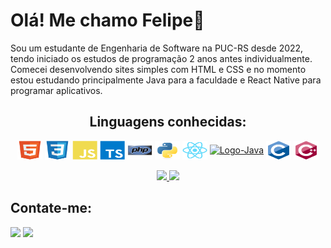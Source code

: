 <div>
    <h1>Olá! Me chamo Felipe👋</h1>
    <p>Sou um estudante de Engenharia de Software na PUC-RS desde 2022, tendo iniciado os estudos de programação 2 anos antes individualmente. Comecei desenvolvendo sites simples com HTML e CSS e no momento estou estudando principalmente Java para a faculdade e React Native para programar aplicativos.</p>
</div>

<div align="center">
    <h2>Linguagens conhecidas: </h2>
    <div style="display: inline_block">
        <a href="https://pt.wikipedia.org/wiki/HTML">
        <img align="center" alt="Logo-HTML" height="30" width="40" src="https://raw.githubusercontent.com/devicons/devicon/master/icons/html5/html5-original.svg"></a>
        <a href="https://pt.wikipedia.org/wiki/Cascading_Style_Sheets">
        <img align="center" alt="Logo-CSS" height="30" width="40" src="https://raw.githubusercontent.com/devicons/devicon/master/icons/css3/css3-original.svg"></a>
        <a href="https://www.javascript.com/">
        <img align="center" alt="Logo-Js" height="30" width="40" src="https://raw.githubusercontent.com/devicons/devicon/master/icons/javascript/javascript-plain.svg"></a>
        <a href="https://www.typescriptlang.org/">
        <img align="center" alt="Logo-Ts" height="30" width="40" src="https://raw.githubusercontent.com/devicons/devicon/master/icons/typescript/typescript-plain.svg"></a>
        <a href="https://www.php.net/">
        <img align="center" alt="Logo-PHP" height="30" width="40" src="https://raw.githubusercontent.com/devicons/devicon/master/icons/php/php-original.svg"></a>
        <a href="https://www.python.org/">
        <img align="center" alt="Logo-Python" height="30" width="40" src="https://raw.githubusercontent.com/devicons/devicon/master/icons/python/python-original.svg"></a>
        <a href="https://reactjs.org/">
        <img align="center" alt="Logo-React" height="30" width="40" src="https://raw.githubusercontent.com/devicons/devicon/master/icons/react/react-original.svg"></a>
        <a href="https://www.java.com/">
        <img align="center" alt="Logo-Java" height="30" width="40" src="https://raw.githubusercontent.com/devicons/devicon/master/icons/react/java.svg"></a>
        <a href="https://pt.wikipedia.org/wiki/C_(linguagem_de_programação)">
        <img align="center" alt="Logo-C" height="30" width="40" src="https://raw.githubusercontent.com/devicons/devicon/master/icons/c/c-original.svg"></a>
        <a href="https://pt.wikipedia.org/wiki/C%2B%2B">
        <img align="center" alt="Logo-C++" height="30" width="40" src="https://raw.githubusercontent.com/devicons/devicon/master/icons/cplusplus/cplusplus-original.svg"></a>
    </div><br>
    <a href="https://github.com/felipefreitassilva">
    <img height="180em" src="https://github-readme-stats.vercel.app/api/top-langs/?username=felipefreitassilva&layout=compact&langs_count=7&theme=dracula"/>
    <img height="180em" src="https://github-readme-stats.vercel.app/api?username=felipefreitassilva&show_icons=true&theme=dracula&include_all_commits=true&count_private=true"/></a>
</div>

<div>
    <h2>Contate-me: </h2>
    <a href="mailto:eu.felipefreitassilva@gmail.com"><img src="https://img.shields.io/badge/Gmail-D14836?style=for-the-badge&logo=gmail&logoColor=white" /></a>
    <a href="https://www.linkedin.com/in/felipefreitassilva/"><img src="https://img.shields.io/badge/LinkedIn-0077B5?style=for-the-badge&logo=linkedin&logoColor=white" /></a>
    <!--<a href="instagram.com/_felipe_fs_"><img src="https://img.shields.io/badge/Instagram-E4405F?style=for-the-badge&logo=instagram&logoColor=white" /></a>
</div>
